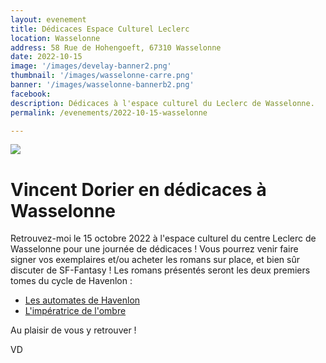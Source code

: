 ```yaml
---
layout: evenement
title: Dédicaces Espace Culturel Leclerc
location: Wasselonne
address: 58 Rue de Hohengoeft, 67310 Wasselonne
date: 2022-10-15
image: '/images/develay-banner2.png'
thumbnail: '/images/wasselonne-carre.png'
banner: '/images/wasselonne-bannerb2.png'
facebook:
description: Dédicaces à l'espace culturel du Leclerc de Wasselonne.
permalink: /evenements/2022-10-15-wasselonne

---
```


![]({{page.image}})

# Vincent Dorier en dédicaces à Wasselonne

Retrouvez-moi le 15 octobre 2022 à l'espace culturel du centre Leclerc de Wasselonne pour une journée de dédicaces ! Vous pourrez venir faire signer vos exemplaires et/ou acheter les romans sur place, et bien sûr discuter de SF-Fantasy !
Les romans présentés seront les deux premiers tomes du cycle de Havenlon :

- [Les automates de Havenlon](https://vincentdorier.com/romans/les-automates-de-havenlon)
- [L'impératrice de l'ombre](https://vincentdorier.com/romans/l-imperatrice-de-l-ombre)

Au plaisir de vous y retrouver !
 
VD
